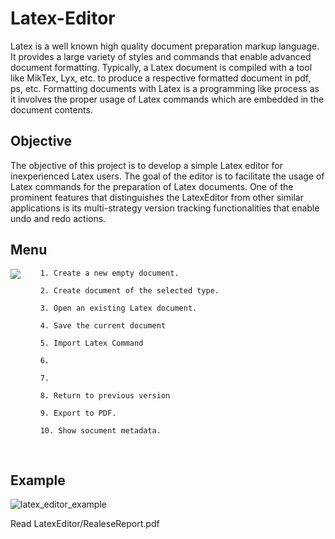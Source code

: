 # Latex-Editor
Latex is a well known high quality document preparation markup language. It provides a large variety of styles and commands that enable advanced document formatting. Typically, a Latex document is compiled with a tool like MikTex, Lyx, etc. to produce a respective formatted document in pdf, ps, etc. Formatting documents with Latex is a programming like process as it involves the proper usage of Latex commands which are embedded in the document contents.

## Objective
The objective of this project is to develop a simple Latex editor for inexperienced Latex users. The goal of the editor is to facilitate the usage of Latex commands for the preparation of Latex documents. One of the prominent features that distinguishes the LatexEditor from other similar applications is its multi-strategy version tracking functionalities that enable undo and redo actions.

## Menu
<img align="left" src="https://user-images.githubusercontent.com/25777650/168738996-6fc30940-9d9c-4150-869c-670510bce5df.png">

        1. Create a new empty document.

        2. Create document of the selected type.

        3. Open an existing Latex document.

        4. Save the current document

        5. Import Latex Command

        6.

        7.

        8. Return to previous version

        9. Export to PDF.

        10. Show socument metadata.

<br clear="left"/>

## Example
![latex_editor_example](https://user-images.githubusercontent.com/25777650/152688129-f0d1bbf6-41f1-494e-8a5d-44c910ca206c.png)

Read LatexEditor/RealeseReport.pdf
